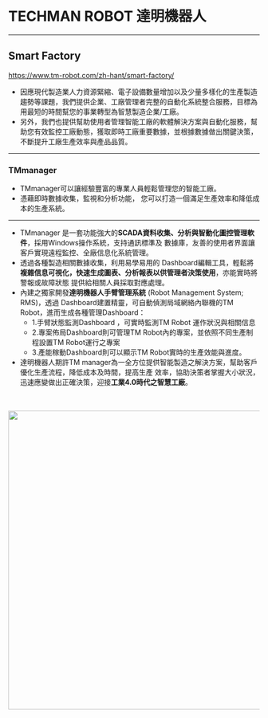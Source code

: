 # TECHMAN ROBOT 達明機器人

---
## Smart Factory
https://www.tm-robot.com/zh-hant/smart-factory/

* 因應現代製造業人力資源緊縮、電子設備數量增加以及少量多樣化的生產製造趨勢等課題，我們提供企業、工廠管理者完整的自動化系統整合服務，目標為用最短的時間幫您的事業轉型為智慧製造企業/工廠。
* 另外，我們也提供幫助使用者管理智能工廠的軟體解決方案與自動化服務，幫助您有效監控工廠動態，獲取即時工廠重要數據，並根據數據做出關鍵決策，不斷提升工廠生產效率與產品品質。

---
### TMmanager

* TMmanager可以讓經驗豐富的專業人員輕鬆管理您的智能工廠。
* 憑藉即時數據收集，監視和分析功能， 您可以打造一個滿足生產效率和降低成本的生產系統。

---

* TMmanager 是一套功能強大的**SCADA資料收集、分析與智動化圖控管理軟件**，採用Windows操作系統，支持通訊標準及 數據庫，友善的使用者界面讓客戶實現遠程監控、全廠信息化系統管理。
* 透過各種製造相關數據收集，利用易學易用的 Dashboard編輯工具，輕鬆將**複雜信息可視化，快速生成圖表、分析報表以供管理者決策使用**，亦能實時將警報或故障狀態 提供給相關人員採取對應處理。
* 內建之獨家開發**達明機器人手臂管理系統** (Robot Management System; RMS)，透過 Dashboard建置精靈，可自動偵測局域網絡內聯機的TM Robot，進而生成各種管理Dashboard：
  * 1.手臂狀態監測Dashboard ，可實時監測TM Robot 運作狀況與相關信息
  * 2.專案佈局Dashboard則可管理TM Robot內的專案，並依照不同生產制程設置TM Robot運行之專案
  * 3.產能稼動Dashboard則可以顯示TM Robot實時的生產效能與進度。
* 達明機器人期許TM manager為一全方位提供智能製造之解決方案，幫助客戶優化生產流程，降低成本及時間，提高生產 效率，協助決策者掌握大小狀況，迅速應變做出正確決策，迎接**工業4.0時代之智慧工廠**。

<br/><br/>
<img src="https://github.com/user-attachments/assets/a0302922-93be-4df3-b3b6-ac950ad29a85" width=600>
<br/><br/>
